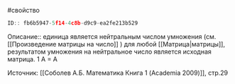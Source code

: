 #свойство

```javascript
ID:: fb6b5947-5f14-4c8b-d9c9-ea2fe213b529
```

Описание:: единица является нейтральным числом умножения (см. [[Произведение матрицы на число]]
) для любой [[Матрица|матрицы]], результатом умножения на нейтральное число является исходная матрица.
1 A = A


Источник: [[Соболев А.Б. Математика Книга 1 (Academia 2009)]], стр.29